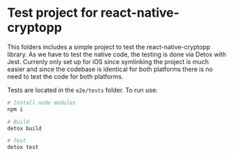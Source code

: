 # Test project for react-native-cryptopp

This folders includes a simple project to test the react-native-cryptopp library. As we have to test the native code, the testing is done via Detox with Jest. Currenly only set up for iOS since symlinking the project is much easier and since the codebase is identical for both platforms there is no need to test the code for both platforms.

Tests are located in the `e2e/tests` folder. To run use: 

```bash
# Install node modules
npm i

# Build
detox build

# Test
detox test
```
